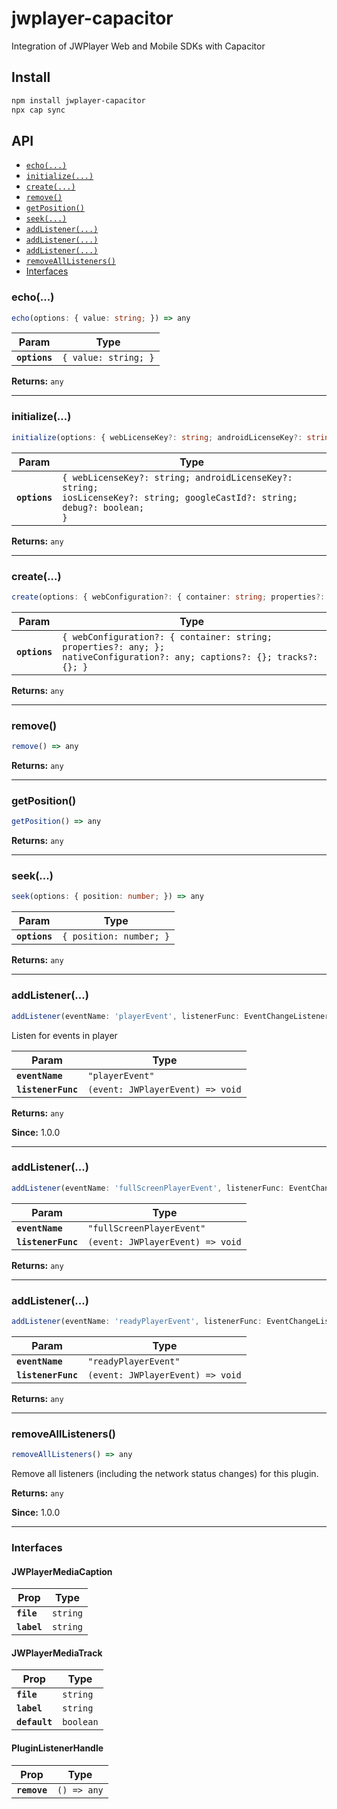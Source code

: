 # jwplayer-capacitor

Integration of JWPlayer Web and Mobile SDKs with Capacitor

## Install

```bash
npm install jwplayer-capacitor
npx cap sync
```

## API

<docgen-index>

* [`echo(...)`](#echo)
* [`initialize(...)`](#initialize)
* [`create(...)`](#create)
* [`remove()`](#remove)
* [`getPosition()`](#getposition)
* [`seek(...)`](#seek)
* [`addListener(...)`](#addlistener)
* [`addListener(...)`](#addlistener)
* [`addListener(...)`](#addlistener)
* [`removeAllListeners()`](#removealllisteners)
* [Interfaces](#interfaces)

</docgen-index>

<docgen-api>
<!--Update the source file JSDoc comments and rerun docgen to update the docs below-->

### echo(...)

```typescript
echo(options: { value: string; }) => any
```

| Param         | Type                            |
| ------------- | ------------------------------- |
| **`options`** | <code>{ value: string; }</code> |

**Returns:** <code>any</code>

--------------------


### initialize(...)

```typescript
initialize(options: { webLicenseKey?: string; androidLicenseKey?: string; iosLicenseKey?: string; googleCastId?: string; debug?: boolean; }) => any
```

| Param         | Type                                                                                                                                 |
| ------------- | ------------------------------------------------------------------------------------------------------------------------------------ |
| **`options`** | <code>{ webLicenseKey?: string; androidLicenseKey?: string; iosLicenseKey?: string; googleCastId?: string; debug?: boolean; }</code> |

**Returns:** <code>any</code>

--------------------


### create(...)

```typescript
create(options: { webConfiguration?: { container: string; properties?: any; }; nativeConfiguration?: any; captions?: JWPlayerMediaCaption[]; tracks?: JWPlayerMediaTrack[]; }) => any
```

| Param         | Type                                                                                                                                 |
| ------------- | ------------------------------------------------------------------------------------------------------------------------------------ |
| **`options`** | <code>{ webConfiguration?: { container: string; properties?: any; }; nativeConfiguration?: any; captions?: {}; tracks?: {}; }</code> |

**Returns:** <code>any</code>

--------------------


### remove()

```typescript
remove() => any
```

**Returns:** <code>any</code>

--------------------


### getPosition()

```typescript
getPosition() => any
```

**Returns:** <code>any</code>

--------------------


### seek(...)

```typescript
seek(options: { position: number; }) => any
```

| Param         | Type                               |
| ------------- | ---------------------------------- |
| **`options`** | <code>{ position: number; }</code> |

**Returns:** <code>any</code>

--------------------


### addListener(...)

```typescript
addListener(eventName: 'playerEvent', listenerFunc: EventChangeListener) => Promise<PluginListenerHandle> & PluginListenerHandle
```

Listen for events in player

| Param              | Type                                           |
| ------------------ | ---------------------------------------------- |
| **`eventName`**    | <code>"playerEvent"</code>                     |
| **`listenerFunc`** | <code>(event: JWPlayerEvent) =&gt; void</code> |

**Returns:** <code>any</code>

**Since:** 1.0.0

--------------------


### addListener(...)

```typescript
addListener(eventName: 'fullScreenPlayerEvent', listenerFunc: EventChangeListener) => Promise<PluginListenerHandle> & PluginListenerHandle
```

| Param              | Type                                           |
| ------------------ | ---------------------------------------------- |
| **`eventName`**    | <code>"fullScreenPlayerEvent"</code>           |
| **`listenerFunc`** | <code>(event: JWPlayerEvent) =&gt; void</code> |

**Returns:** <code>any</code>

--------------------


### addListener(...)

```typescript
addListener(eventName: 'readyPlayerEvent', listenerFunc: EventChangeListener) => Promise<PluginListenerHandle> & PluginListenerHandle
```

| Param              | Type                                           |
| ------------------ | ---------------------------------------------- |
| **`eventName`**    | <code>"readyPlayerEvent"</code>                |
| **`listenerFunc`** | <code>(event: JWPlayerEvent) =&gt; void</code> |

**Returns:** <code>any</code>

--------------------


### removeAllListeners()

```typescript
removeAllListeners() => any
```

Remove all listeners (including the network status changes) for this plugin.

**Returns:** <code>any</code>

**Since:** 1.0.0

--------------------


### Interfaces


#### JWPlayerMediaCaption

| Prop        | Type                |
| ----------- | ------------------- |
| **`file`**  | <code>string</code> |
| **`label`** | <code>string</code> |


#### JWPlayerMediaTrack

| Prop          | Type                 |
| ------------- | -------------------- |
| **`file`**    | <code>string</code>  |
| **`label`**   | <code>string</code>  |
| **`default`** | <code>boolean</code> |


#### PluginListenerHandle

| Prop         | Type                      |
| ------------ | ------------------------- |
| **`remove`** | <code>() =&gt; any</code> |

</docgen-api>

